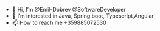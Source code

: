 - 👋 Hi, I’m @Emil-Dobrev @SoftwareDeveloper
- 👀 I’m interested in Java, Spring boot, Typescript,Angular
- 📫 How to reach me +359885072530

<!---
Emil-Dobrev/Emil-Dobrev is a ✨ special ✨ repository because its `README.md` (this file) appears on your GitHub profile.
You can click the Preview link to take a look at your changes.
--->
